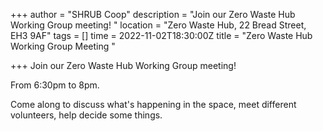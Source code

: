 +++
author = "SHRUB Coop"
description = "Join our Zero Waste Hub Working Group meeting! "
location = "Zero Waste Hub, 22 Bread Street, EH3 9AF"
tags = []
time = 2022-11-02T18:30:00Z
title = "Zero Waste Hub Working Group Meeting "

+++
Join our Zero Waste Hub Working Group meeting! 

From 6:30pm to 8pm. 

Come along to discuss what's happening in the space, meet different volunteers, help decide some things.